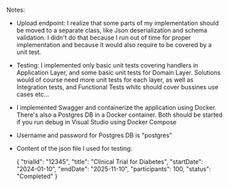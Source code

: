 Notes:
	
 - Upload endpoint: I realize that some parts of my implementation should be moved to a separate class, like Json deserialization and schema validation. 
I didn't do that because I run out of time for proper implementation and because it would also require to be covered by a unit test.

- Testing: I implemented only basic unit tests covering handlers in Application Layer, and some basic unit tests for Domain Layer. 
Solutions would of course need more unit tests for each layer, as well as Integration tests, and Functional Tests whitc should cover bussines use cases etc...

- I implemented Swagger and containerize the application using Docker. There's also a Postgres DB in a Docker container. Both should be started if you run debug in Visual Studio
using Docker Compose
- Username and password for Postgres DB is "postgres"

- Content of the json file I used for testing:
  
	{
	  "trialId": "12345",
	  "title": "Clinical Trial for Diabetes",
	  "startDate": "2024-01-10",
	  "endDate": "2025-11-10",
	  "participants": 100,
	  "status": "Completed"
	}
